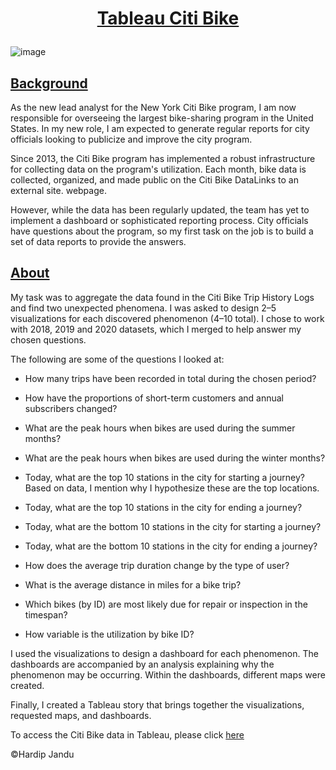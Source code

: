 # <p align="center"> <ins>Tableau Citi Bike</ins> </p>


![image](https://github.com/HJandu/tableau-citi-bike/assets/116304118/e24698e2-d321-4d3c-ab5c-f52849e38dd8)


## <ins>Background</ins>
As the new lead analyst for the New York Citi Bike program, I am now responsible for overseeing the largest bike-sharing program in the United States. In my new role, I am expected to generate regular reports for city officials looking to publicize and improve the city program.

Since 2013, the Citi Bike program has implemented a robust infrastructure for collecting data on the program's utilization. Each month, bike data is collected, organized, and made public on the Citi Bike DataLinks to an external site. webpage.

However, while the data has been regularly updated, the team has yet to implement a dashboard or sophisticated reporting process. City officials have questions about the program, so my first task on the job is to build a set of data reports to provide the answers.

## <ins>About</ins>
My task was to aggregate the data found in the Citi Bike Trip History Logs and find two unexpected phenomena. I was asked to design 2–5 visualizations for each discovered phenomenon (4–10 total). I chose to work with 2018, 2019 and 2020 datasets, which I merged to help answer my chosen questions. 

The following are some of the questions I looked at:

* How many trips have been recorded in total during the chosen period?

* How have the proportions of short-term customers and annual subscribers changed?

* What are the peak hours when bikes are used during the summer months?

* What are the peak hours when bikes are used during the winter months?

* Today, what are the top 10 stations in the city for starting a journey? Based on data, I mention why I hypothesize these are the top locations.

* Today, what are the top 10 stations in the city for ending a journey? 

* Today, what are the bottom 10 stations in the city for starting a journey? 

* Today, what are the bottom 10 stations in the city for ending a journey? 

* How does the average trip duration change by the type of user? 

* What is the average distance in miles for a bike trip?

* Which bikes (by ID) are most likely due for repair or inspection in the timespan?

* How variable is the utilization by bike ID?

I used the visualizations to design a dashboard for each phenomenon. The dashboards are accompanied by an analysis explaining why the phenomenon may be occurring. Within the dashboards, different maps were created. 

Finally, I created a Tableau story that brings together the visualizations, requested maps, and dashboards.

To access the Citi Bike data in Tableau, please click [here](https://public.tableau.com/app/profile/hardip.jandu5326/vizzes)

&copy;Hardip Jandu
